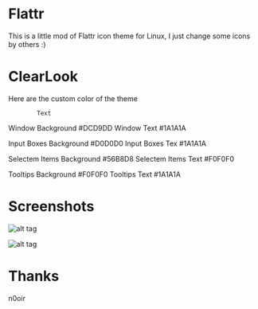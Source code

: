 Flattr
======
This is a little mod of Flattr icon theme for Linux, I just change some icons by others :)

ClearLook
=========

Here are the custom color of the theme

			Text

Window Background 		#DCD9DD
Window Text	  		#1A1A1A

Input Boxes Background  	#D0D0D0
Input Boxes Tex			#1A1A1A

Selectem Items Background	#56B8D8
Selectem Items Text		#F0F0F0	

Tooltips Background		#F0F0F0
Tooltips Text			#1A1A1A


Screenshots
============

![alt tag](https://n0oir.fedorapeople.org/Screenshot.png)

![alt tag](https://n0oir.fedorapeople.org/Screenshot-1.png)

Thanks
============

n0oir

